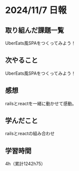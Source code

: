 # 2024/11/7 日報
## 取り組んだ課題一覧
UberEats風SPAをつくってみよう！
## 次やること
UberEats風SPAをつくってみよう！

## 感想
railsとreactを一緒に動かせて感動。


## 学んだこと
railsとreactの組み合わせ


## 学習時間
4h（累計1242h75）
